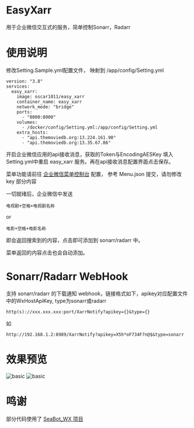 # EasyXarr
用于企业微信交互式的服务，简单控制Sonarr，Radarr

# 使用说明
修改Setting.Sample.yml配置文件， 映射到 /app/config/Setting.yml

    version: "3.8"
    services:
      easy_xarr:
        image: oscar1011/easy_xarr
        container_name: easy_xarr
        network_mode: "bridge"
        ports:
          - "8000:8000"
        volumes:
          - /docker/config/Setting.yml:/app/config/Setting.yml
        extra_hosts:
          - "api.themoviedb.org:13.224.161.90"
          - "api.themoviedb.org:13.35.67.86"

开启企业微信应用的api接收消息，获取的Token与EncodingAESKey 填入Setting.yml中重启 easy_xarr 服务。再在api接收消息配置界面点击保存。

菜单功能请前往 [企业微信菜单控制台](https://open.work.weixin.qq.com/wwopen/devtool/interface?doc_id=10786) 配置，
参考 Menu.json 提交，请勿修改 key 部分内容

一切就绪后，企业微信中发送

    电视剧+空格+电视剧名称
or

    电影+空格+电影名称

即会返回搜索到的内容，点击即可添加到 sonarr/radarr 中。

菜单返回的内容点击也会自动添加。

# Sonarr/Radarr WebHook
支持 sonarr/radarr 的下载通知 webhook，链接格式如下，apikey对应配置文件中的WxHostApiKey, type为sonarr或radarr

    http(s)://xxx.xxx.xxx:port/XarrNotify?apikey={}&type={}
如
    
    http://192.168.1.2:8989/XarrNotify?apikey=X5h*oF734F7n@$&type=sonarr


# 效果预览
![basic](https://gitee.com/oscar1011/raw/raw/master/easyxarr/20220410144708.jpg)
![basic](https://gitee.com/oscar1011/raw/raw/master/easyxarr/20220410144718.jpg) 



# 鸣谢
 部分代码使用了 [SeaBot_WX 项目](https://github.com/B1ue1nWh1te/SeaBot_WX)

